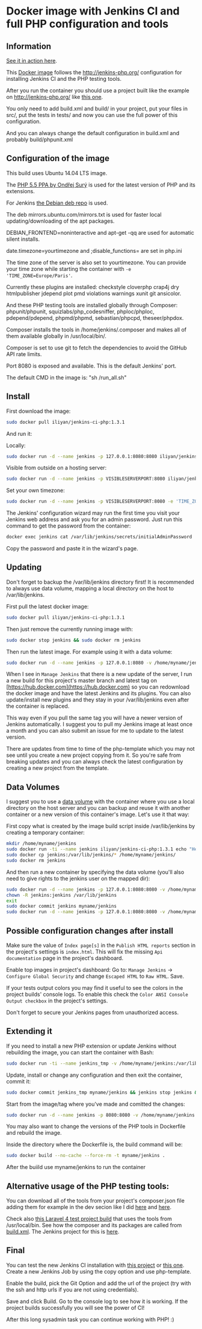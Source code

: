 Docker image with Jenkins CI and full PHP configuration and tools
===

Information
---

[See it in action here](http://jenkins.iliyan-trifonov.com/ "Jenkins CI PHP on iliyan-trifonov.com").

This [Docker image](https://registry.hub.docker.com/u/iliyan/jenkins-ci-php/ "Docker Jenkins CI PHP")
follows the http://jenkins-php.org/ configuration for installing Jenkins CI and the PHP testing tools.

After you run the container you should use a project built like the example on http://jenkins-php.org/
like [this one](http://gitlab.iliyan-trifonov.com/behat-tests/mvc-bdd-tdd/tree/master "mvc-bdd-tdd").

You only need to add build.xml and build/ in your project, put your files in src/, put the tests in tests/
and now you can use the full power of this configuration.

And you can always change the default configuration
in build.xml and probably build/phpunit.xml

Configuration of the image
---

This build uses Ubuntu 14.04 LTS image.

The [PHP 5.5 PPA by Ondřej Surý](https://launchpad.net/~ondrej/+archive/ubuntu/php5 "PPA for PHP 5.5")
is used for the latest version of PHP and its extensions.

For Jenkins [the Debian deb repo](http://pkg.jenkins-ci.org/debian "Jenkins Deb Repo") is used.

The deb mirrors.ubuntu.com/mirrors.txt is used for faster local updating/downloading of the apt packages.

DEBIAN_FRONTEND=noninteractive and apt-get -qq are used for automatic silent installs.

date.timezone=yourtimezone and ;disable_functions= are set in php.ini

The time zone of the server is also set to yourtimezone. You can provide your time zone while starting the container with `-e 'TIME_ZONE=Europe/Paris'`.

Currently these plugins are installed: checkstyle cloverphp crap4j dry htmlpublisher jdepend plot pmd violations warnings xunit git ansicolor.

And these PHP testing tools are installed globally through Composer:
phpunit/phpunit, squizlabs/php_codesniffer, phploc/phploc, pdepend/pdepend, phpmd/phpmd, sebastian/phpcpd, theseer/phpdox.

Composer installs the tools in /home/jenkins/.composer and makes all of them available globally in /usr/local/bin/.

Composer is set to use git to fetch the dependencies to avoid the GitHub API rate limits.

Port 8080 is exposed and available. This is the default Jenkins' port.

The default CMD in the image is: "sh /run_all.sh"

Install
---

First download the image:

```bash
sudo docker pull iliyan/jenkins-ci-php:1.3.1
```

And run it:

Locally:

```bash
sudo docker run -d --name jenkins -p 127.0.0.1:8080:8080 iliyan/jenkins-ci-php:1.3.1
```

Visible from outside on a hosting server:

```bash
sudo docker run -d --name jenkins -p VISIBLESERVERPORT:8080 iliyan/jenkins-ci-php:1.3.1
```

Set your own timezone:

```bash
sudo docker run -d --name jenkins -p VISIBLESERVERPORT:8080 -e 'TIME_ZONE=Europe/Paris' iliyan/jenkins-ci-php:1.3.1
```

The Jenkins' configuration wizard may run the first time you visit your Jenkins web address and ask you for an admin password.
Just run this command to get the password from the container:

```bash
docker exec jenkins cat /var/lib/jenkins/secrets/initialAdminPassword
```
Copy the password and paste it in the wizard's page.


Updating
---

Don't forget to backup the /var/lib/jenkins directory first!
It is recommended to always use data volume, mapping a local directory on the host to /var/lib/jenkins.

First pull the latest docker image:

```bash
sudo docker pull iliyan/jenkins-ci-php:1.3.1
```

Then just remove the currently running image with:

```bash
sudo docker stop jenkins && sudo docker rm jenkins
```

Then run the latest image. For example using it with a data volume:

```bash
sudo docker run -d --name jenkins -p 127.0.0.1:8080 -v /home/myname/jenkins:/var/lib/jenkins iliyan/jenkins-ci-php:1.3.1
```

When I see in `Manage Jenkins` that there is a new update of the server, I run a new build for this project's master branch and latest tag on [https://hub.docker.com](https://hub.docker.com) so you can redownload the docker image and have the latest Jenkins and its plugins. You can also update/install new plugins and they stay in your /var/lib/jenkins even after the container is replaced.

This way even if you pull the same tag you will have a newer version of Jenkins automatically.
I suggest you to pull my Jenkins image at least once a month and you can also submit an issue for me to update to the latest version.

There are updates from time to time of the php-template which you may not see until you create a new project copying from it. So you're safe from breaking updates and you can always check the latest configuration by creating a new project from the template.

Data Volumes
---

I suggest you to use a [data volume](https://docs.docker.com/userguide/dockervolumes/ "Docker Data Volumes")
with the container where you use a local directory on the host server and you can backup and reuse it with another
container or a new version of this container's image.
Let's use it that way:

First copy what is created by the image build script inside /var/lib/jenkins by creating a temporary container:

```bash
mkdir /home/myname/jenkins
sudo docker run -ti --name jenkins iliyan/jenkins-ci-php:1.3.1 echo "Hello, Docker"
sudo docker cp jenkins:/var/lib/jenkins/* /home/myname/jenkins/
sudo docker rm jenkins
```

And then run a new container by specifying the data volume (you'll also need to give rights to the jenkins user on the mapped dir):

```bash
sudo docker run -d --name jenkins -p 127.0.0.1:8080:8080 -v /home/myname/jenkins:/var/lib/jenkins iliyan/jenkins-ci-php:1.3.1 bash
chown -R jenkins:jenkins /var/lib/jenkins
exit
sudo docker commit jenkins myname/jenkins
sudo docker run -d --name jenkins -p 127.0.0.1:8080:8080 -v /home/myname/jenkins:/var/lib/jenkins myname/jenkins sh /run_all.sh
```

Possible configuration changes after install
---

Make sure the value of `Index page[s]` in the `Publish HTML reports` section in the project's settings is `index.html`.
This will fix the missing `Api documentation` page in the project's dashboard.

Enable top images in project's dashboard:
Go to: `Manage Jenkins` -> `Configure Global Security`
and change `Escaped HTML` to `Raw HTML`.
Save.

If your tests output colors you may find it useful to see the colors in the project builds' console logs.
To enable this check the `Color ANSI Console Output checkbox` in the project's settings.

Don't forget to secure your Jenkins pages from unauthorized access.

Extending it
---

If you need to install a new PHP extension or update Jenkins without rebuilding the image, you can start the container with Bash:

```bash
sudo docker run -ti --name jenkins_tmp -v /home/myname/jenkins:/var/lib/jenkins iliyan/jenkins-ci-php:1.3.1 bash
```

Update, install or change any configuration and then exit the container, commit it:

```bash
sudo docker commit jenkins_tmp myname/jenkins && jenkins stop jenkins && jenkins rm jenkins jenkins_tmp
```

Start from the image/tag where you've made and comitted the changes:

```bash
sudo docker run -d --name jenkins -p 8080:8080 -v /home/myname/jenkins:/var/lib/jenkins myname/jenkins sh /run_all.sh
```

You may also want to change the versions of the PHP tools in Dockerfile and rebuild the image.

Inside the directory where the Dockerfile is, the build command will be:

```bash
sudo docker build --no-cache --force-rm -t myname/jenkins .
```

After the buiild use myname/jenkins to run the container

Alternative usage of the PHP testing tools:
---

You can download all of the tools from your project's composer.json file adding them for example in the dev secion
like I did [here](http://gitlab.iliyan-trifonov.com/behat-tests/mvc-bdd-tdd/blob/master/composer.json "composer.json")
and [here](http://gitlab.iliyan-trifonov.com/behat-tests/mvc-bdd-tdd/blob/master/build.xml "build.xml").

Check also [this Laravel 4 test project build](https://gitlab.iliyan-trifonov.com/laravel/test-empty-laravel-project/tree/master "Laravel 4 Test Jenkins PHP build") that uses the tools from /usr/local/bin. See how the composer and its packages are called from [build.xml](https://gitlab.iliyan-trifonov.com/laravel/test-empty-laravel-project/blob/master/build.xml "build.xml"). The Jenkins project for this is [here](https://jenkins.iliyan-trifonov.com/job/LaravelTestEmptyProject/ "Laravel Test Project").

Final
---

You can test the new Jenkins CI installation with [this project](https://github.com/sebastianbergmann/money.git "sebastianbergmann/money")
or [this one](http://gitlab.iliyan-trifonov.com/behat-tests/mvc-bdd-tdd/tree/master "mvc-bdd-tdd").
Create a new Jenkins Job by using the copy option and use php-template.

Enable the build, pick the Git Option and add
the url of the project (try with the ssh and http urls if you are not using credentials).

Save and click Build.
Go to the console log to see how it is working.
If the project builds successfully you will see the power of CI!

After this long sysadmin task you can continue working with PHP! :)
